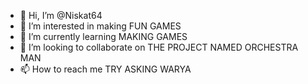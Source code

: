 - 👋 Hi, I’m @Niskat64
- 👀 I’m interested in making FUN GAMES
- 🌱 I’m currently learning MAKING GAMES
- 💞️ I’m looking to collaborate on THE PROJECT NAMED ORCHESTRA MAN
- 📫 How to reach me TRY ASKING WARYA

<!---
Niskat64/Niskat64 is a ✨ special ✨ repository because its `README.md` (this file) appears on your GitHub profile.
You can click the Preview link to take a look at your changes.
--->

